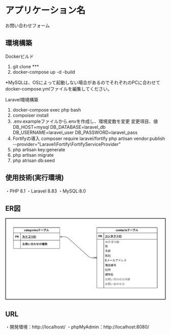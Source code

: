 # アプリケーション名
お問い合わせフォーム


## 環境構築

Dockerビルド
1. git clone \*\*\*
2. docker-compose up -d -build

*MySQLは、OSによって起動しない場合があるのでそれぞれのPCに合わせて docker-compose.ymlファイルを編集してください。

Laravel環境構築
1. docker-compose exec php bash
2. compoiser install
3. .env.exampleファイルから.envを作成し、環境変数を変更
    変更項目、値  
     DB_HOST=mysql
     DB_DATABASE=laravel_db
     DB_USERNAME=laravel_user
     DB_PASSWORD=laravel_pass
4. Fortifyの導入
    composer require laravel/fortify
    php artisan vendor:publish --provider="Laravel\Fortify\FortifyServiceProvider"
5. php artisan key:generate
6. php artisan migrate
7. php atrisan db:seed


## 使用技術(実行環境)
・PHP 8.1
・Laravel 8.83
・MySQL:8.0

## ER図
![alt text](image.png)

## URL
・開発環境：http://localhost/
・phpMyAdmin：http://localhost:8080/
